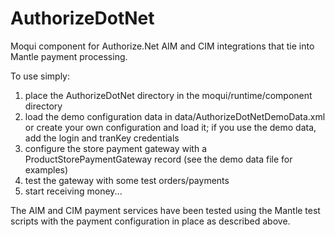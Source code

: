 AuthorizeDotNet
===============

Moqui component for Authorize.Net AIM and CIM integrations that tie into Mantle payment processing.

To use simply:

1. place the AuthorizeDotNet directory in the moqui/runtime/component directory
2. load the demo configuration data in data/AuthorizeDotNetDemoData.xml or create your own configuration and load it; if you use the demo data, add the login and tranKey credentials
3. configure the store payment gateway with a ProductStorePaymentGateway record (see the demo data file for examples)
4. test the gateway with some test orders/payments
5. start receiving money...

The AIM and CIM payment services have been tested using the Mantle test scripts with the payment configuration in place as described above.


